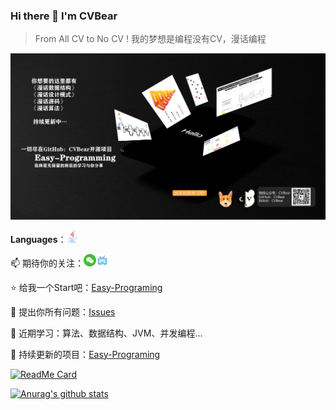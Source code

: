 ### Hi there 👋 I'm CVBear

<!--
**CVBear/CVBear** is a ✨ _special_ ✨ repository because its `README.md` (this file) appears on your GitHub profile.

Here are some ideas to get you started:

- 🔭 I’m currently working on ...
- 🌱 I’m currently learning ...
- 👯 I’m looking to collaborate on ...
- 🤔 I’m looking for help with ...
- 💬 Ask me about ...
- 📫 How to reach me: ...
- 😄 Pronouns: ...
- ⚡ Fun fact: ...
-->

> From All CV to No CV !  我的梦想是编程没有CV，漫话编程

![banner](https://raw.githubusercontent.com/CVBear/CVBear/master/assert/banner.png)

**Languages**：<img alt="微信" width="20px" src="https://raw.githubusercontent.com/CVBear/CVBear/master/assert/java.png" />

📫 期待你的关注：<a href="https://raw.githubusercontent.com/CVBear/CVBear/master/assert/wechat2.png"><img alt="微信" width="20px" src="https://raw.githubusercontent.com/CVBear/CVBear/master/assert/wechat.png" /><a href="https://space.bilibili.com/287536769"><img alt="bilibili" width="20px" src="https://raw.githubusercontent.com/CVBear/CVBear/master/assert/bilibili.png" /></a></a>

⭐ 给我一个Start吧：[Easy-Programing](https://github.com/CVBear/Easy-Programing)

💬 提出你所有问题：[Issues](https://github.com/CVBear/Easy-Programing/issues)

🌱 近期学习：算法、数据结构、JVM、并发编程...

🔭 持续更新的项目：[Easy-Programing](https://github.com/CVBear/Easy-Programing)

[![ReadMe Card](https://github-readme-stats.vercel.app/api/pin/?username=CVBear&repo=Easy-Programing)](https://github.com/anuraghazra/github-readme-stats)

[![Anurag's github stats](https://github-readme-stats.vercel.app/api?username=CVBear&theme=tokyonight)](https://github.com/anuraghazra/github-readme-stats)

